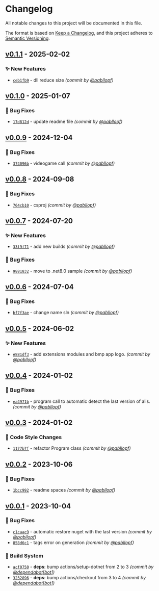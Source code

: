 # Changelog
All notable changes to this project will be documented in this file.

The format is based on [Keep a Changelog](https://keepachangelog.com/en/1.0.0/),
and this project adheres to [Semantic Versioning](https://semver.org/spec/v2.0.0.html).

## [v0.1.1] - 2025-02-02
### :sparkles: New Features
- [`ceb1fb9`](https://github.com/pabllopf/Alis.Template.Desktop/commit/ceb1fb9caac467e110e6bf7cd923ae731290e2dd) - dll reduce size *(commit by [@pabllopf](https://github.com/pabllopf))*


## [v0.1.0] - 2025-01-07
### :bug: Bug Fixes
- [`17d812d`](https://github.com/pabllopf/Alis.Template.Desktop/commit/17d812df3450e6bb790cf5bb538de19ccea04a7f) - update readme file *(commit by [@pabllopf](https://github.com/pabllopf))*


## [v0.0.9] - 2024-12-04
### :bug: Bug Fixes
- [`374096b`](https://github.com/pabllopf/Alis.Template.Desktop/commit/374096b843163fff8f8757c454332d9e404d897d) - videogame call *(commit by [@pabllopf](https://github.com/pabllopf))*


## [v0.0.8] - 2024-09-08
### :bug: Bug Fixes
- [`764cb10`](https://github.com/pabllopf/Alis.Template.Desktop/commit/764cb10e15180906a7a9fa2dfa0ef94b50b84e7a) - csproj *(commit by [@pabllopf](https://github.com/pabllopf))*


## [v0.0.7] - 2024-07-20
### :sparkles: New Features
- [`33f9f71`](https://github.com/pabllopf/Alis.Template.Desktop/commit/33f9f71517193519ccfb19836374d075ff1df39d) - add new builds *(commit by [@pabllopf](https://github.com/pabllopf))*

### :bug: Bug Fixes
- [`9881832`](https://github.com/pabllopf/Alis.Template.Desktop/commit/98818328f2711ec2e4aa0e630cc8dd01816ae6ec) - move to .net8.0 sample *(commit by [@pabllopf](https://github.com/pabllopf))*


## [v0.0.6] - 2024-07-04
### :bug: Bug Fixes
- [`bf7f3ae`](https://github.com/pabllopf/Alis.Template.Desktop/commit/bf7f3ae12815f303fc2299a541dffc576777f1ed) - change name sln *(commit by [@pabllopf](https://github.com/pabllopf))*


## [v0.0.5] - 2024-06-02
### :sparkles: New Features
- [`e881df3`](https://github.com/pabllopf/Alis.Template.Desktop/commit/e881df3fae42dd026336ae0420b0528ee8234580) - add extensions modules and bmp app logo. *(commit by [@pabllopf](https://github.com/pabllopf))*


## [v0.0.4] - 2024-01-02
### :bug: Bug Fixes
- [`ea4971b`](https://github.com/pabllopf/Alis.Template.Desktop/commit/ea4971b44046397616be6ecf8011a5c895a0523d) - program call to automatic detect the last version of alis. *(commit by [@pabllopf](https://github.com/pabllopf))*


## [v0.0.3] - 2024-01-02
### :art: Code Style Changes
- [`1177b7f`](https://github.com/pabllopf/Alis.Template.Desktop/commit/1177b7f82fe5f5b3d715a2ffed9a522e1701dc6c) - refactor Program class *(commit by [@pabllopf](https://github.com/pabllopf))*


## [v0.0.2] - 2023-10-06
### :bug: Bug Fixes
- [`1bcc992`](https://github.com/pabllopf/Alis.Template.Desktop/commit/1bcc992788770f66c8ef50da645cc4f5d95c764b) - readme spaces *(commit by [@pabllopf](https://github.com/pabllopf))*


## [v0.0.1] - 2023-10-04
### :bug: Bug Fixes
- [`c1caac9`](https://github.com/pabllopf/Alis.Template.Desktop/commit/c1caac9421823ee45838f2ae4f120691844d2830) - automatic restore nuget with the last version *(commit by [@pabllopf](https://github.com/pabllopf))*
- [`858d6c1`](https://github.com/pabllopf/Alis.Template.Desktop/commit/858d6c1ba37a20f69a38bce5e6b01586b20544de) - tags error on generation *(commit by [@pabllopf](https://github.com/pabllopf))*

### :construction_worker: Build System
- [`acf0750`](https://github.com/pabllopf/Alis.Template.Desktop/commit/acf07506ea57f91fa1c0f1a6d7fb6d228287cd99) - **deps**: bump actions/setup-dotnet from 2 to 3 *(commit by [@dependabot[bot]](https://github.com/apps/dependabot))*
- [`3232896`](https://github.com/pabllopf/Alis.Template.Desktop/commit/3232896a3db81a5d682b64672b14fd1f22c97af6) - **deps**: bump actions/checkout from 3 to 4 *(commit by [@dependabot[bot]](https://github.com/apps/dependabot))*


[v0.0.1]: https://github.com/pabllopf/Alis.Template.Desktop/compare/v0.0.0...v0.0.1
[v0.0.2]: https://github.com/pabllopf/Alis.Template.Desktop/compare/v0.0.1...v0.0.2
[v0.0.3]: https://github.com/pabllopf/Alis.Template.Desktop/compare/v0.0.2...v0.0.3
[v0.0.4]: https://github.com/pabllopf/Alis.Template.Desktop/compare/v0.0.3...v0.0.4
[v0.0.5]: https://github.com/pabllopf/Alis.Template.Desktop/compare/v0.0.4...v0.0.5
[v0.0.6]: https://github.com/pabllopf/Alis.Template.Desktop/compare/v0.0.5...v0.0.6
[v0.0.7]: https://github.com/pabllopf/Alis.Template.Desktop/compare/v0.0.6...v0.0.7
[v0.0.8]: https://github.com/pabllopf/Alis.Template.Desktop/compare/v0.0.7...v0.0.8
[v0.0.9]: https://github.com/pabllopf/Alis.Template.Desktop/compare/v0.0.8...v0.0.9
[v0.1.0]: https://github.com/pabllopf/Alis.Template.Desktop/compare/v0.0.9...v0.1.0
[v0.1.1]: https://github.com/pabllopf/Alis.Template.Desktop/compare/v0.1.0...v0.1.1
